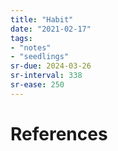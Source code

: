 ```yaml
---
title: "Habit"
date: "2021-02-17"
tags:
- "notes"
- "seedlings"
sr-due: 2024-03-26
sr-interval: 338
sr-ease: 250
---
```




# References

